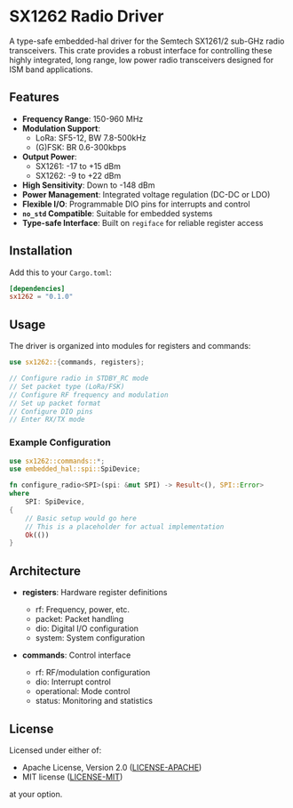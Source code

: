 # SX1262 Radio Driver

A type-safe embedded-hal driver for the Semtech SX1261/2 sub-GHz radio transceivers. This crate provides a robust interface for controlling these highly integrated, long range, low power radio transceivers designed for ISM band applications.

## Features

- **Frequency Range**: 150-960 MHz
- **Modulation Support**:
  - LoRa: SF5-12, BW 7.8-500kHz
  - (G)FSK: BR 0.6-300kbps
- **Output Power**:
  - SX1261: -17 to +15 dBm
  - SX1262: -9 to +22 dBm
- **High Sensitivity**: Down to -148 dBm
- **Power Management**: Integrated voltage regulation (DC-DC or LDO)
- **Flexible I/O**: Programmable DIO pins for interrupts and control
- **`no_std` Compatible**: Suitable for embedded systems
- **Type-safe Interface**: Built on `regiface` for reliable register access

## Installation

Add this to your `Cargo.toml`:

```toml
[dependencies]
sx1262 = "0.1.0"
```

## Usage

The driver is organized into modules for registers and commands:

```rust
use sx1262::{commands, registers};

// Configure radio in STDBY_RC mode
// Set packet type (LoRa/FSK)
// Configure RF frequency and modulation
// Set up packet format
// Configure DIO pins
// Enter RX/TX mode
```

### Example Configuration

```rust
use sx1262::commands::*;
use embedded_hal::spi::SpiDevice;

fn configure_radio<SPI>(spi: &mut SPI) -> Result<(), SPI::Error> 
where 
    SPI: SpiDevice,
{
    // Basic setup would go here
    // This is a placeholder for actual implementation
    Ok(())
}
```

## Architecture

- **registers**: Hardware register definitions
  - rf: Frequency, power, etc.
  - packet: Packet handling
  - dio: Digital I/O configuration
  - system: System configuration

- **commands**: Control interface
  - rf: RF/modulation configuration
  - dio: Interrupt control
  - operational: Mode control
  - status: Monitoring and statistics

## License

Licensed under either of:

- Apache License, Version 2.0 ([LICENSE-APACHE](LICENSE-APACHE))
- MIT license ([LICENSE-MIT](LICENSE-MIT))

at your option.
